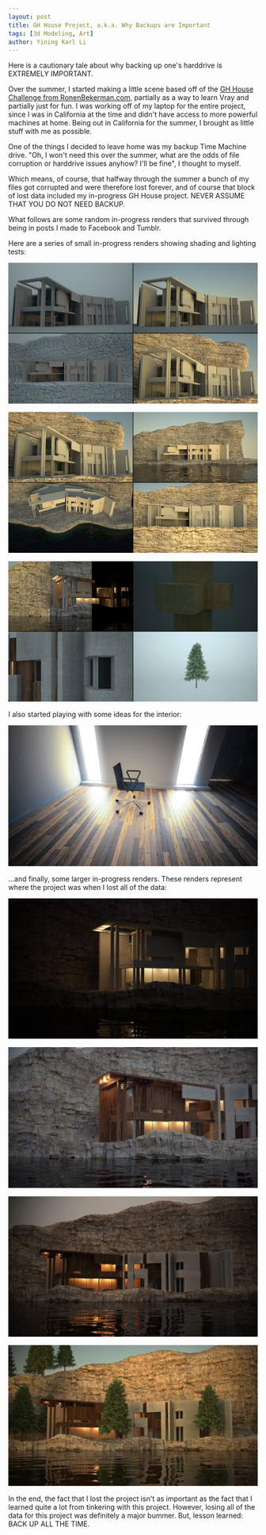 ```yaml
---
layout: post
title: GH House Project, a.k.a. Why Backups are Important
tags: [3d Modeling, Art]
author: Yining Karl Li
---
```


Here is a cautionary tale about why backing up one's harddrive is EXTREMELY IMPORTANT.

Over the summer, I started making a little scene based off of the [GH House Challenge from RonenBekerman.com](http://www.ronenbekerman.com/challenges/architectural-visualization-challenge-i-the-gh-house/), partially as a way to learn Vray and partially just for fun. I was working off of my laptop for the entire project, since I was in California at the time and didn't have access to more powerful machines at home. Being out in California for the summer, I brought as little stuff with me as possible.

One of the things I decided to leave home was my backup Time Machine drive. "Oh, I won't need this over the summer, what are the odds of file corruption or harddrive issues anyhow? I'll be fine", I thought to myself.

Which means, of course, that halfway through the summer a bunch of my files got corrupted and were therefore lost forever, and of course that block of lost data included my in-progress GH House project. NEVER ASSUME THAT YOU DO NOT NEED BACKUP.

What follows are some random in-progress renders that survived through being in posts I made to Facebook and Tumblr.

Here are a series of small in-progress renders showing shading and lighting tests:
 
[![](/content/images/2011/Sep/GHHouse01.png)](/content/images/2011/Sep/GHHouse01.png)

[![](/content/images/2011/Sep/GHHouse02.png)](/content/images/2011/Sep/GHHouse02.png)

[![](/content/images/2011/Sep/GHHouse03.png)](/content/images/2011/Sep/GHHouse03.png)

I also started playing with some ideas for the interior:
 
[![](/content/images/2011/Sep/5.jpg)](/content/images/2011/Sep/5.jpg)

...and finally, some larger in-progress renders. These renders represent where the project was when I lost all of the data:
 
[![](/content/images/2011/Sep/1.jpg)](/content/images/2011/Sep/1.jpg)

[![](/content/images/2011/Sep/2.jpg)](/content/images/2011/Sep/2.jpg)

[![](/content/images/2011/Sep/3.jpg)](/content/images/2011/Sep/3.jpg)

[![](/content/images/2011/Sep/4.jpg)](/content/images/2011/Sep/4.jpg)

In the end, the fact that I lost the project isn't as important as the fact that I learned quite a lot from tinkering with this project. However, losing all of the data for this project was definitely a major bummer. But, lesson learned: BACK UP ALL THE TIME.

